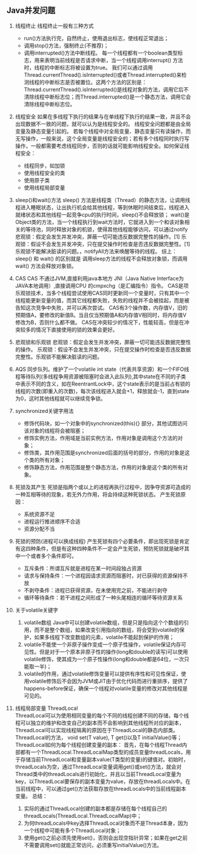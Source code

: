 ## Java并发问题
1. 线程终止
线程终止一般有三种方式
    * run()方法执行完，自然终止，使用退出标志，使线程正常退出；
    * 调用stop()方法，强制终止(不推荐)；
    * 调用interrupted()方法中断线程。
每一个线程都有一个boolean类型标志，用来表明当前线程是否请求中断，当一个线程调用interrupt() 方法时，线程的中断标志将被设置为true。
我们可以通过调用Thread.currentThread().isInterrupted()或者Thread.interrupted()来检测线程的中断标志是否被置位。这两个方法的区别是：Thread.currentThread().isInterrupted()是线程对象的方法，调用它后不清除线程中断标志位；而Thread.interrupted()是一个静态方法，调用它会清除线程中断标志位。

2. 线程安全
如果在多线程下执行的结果与在单线程下执行的结果一致，并且不会出现数据不一致的问题，就可以认为是线程安全的。
线程安全问题都是由全局变量及静态变量引起的。 若每个线程中对全局变量、静态变量只有读操作，而无写操作，一般来说，这个全局变量是线程安全的；若有多个线程同时执行写操作，一般都需要考虑线程同步，否则的话就可能影响线程安全。如何保证线程安全：
    * 线程同步，如加锁
    * 使用线程安全的类
    * 使用原子类
    * 使用线程局部变量

3. sleep()和wait()方法
sleep() 方法是线程类（Thread）的静态方法，让调用线程进入睡眠状态，让出执行机会给其他线程，等到休眠时间结束后，线程进入就绪状态和其他线程一起竞争cpu的执行时间，sleep()不会释放锁；
wait()是Object类的方法，当一个线程执行到wait方法时，它就进入到一个和该对象相关的等待池，同时释放对象的机锁，使得其他线程能够访问，可以通过notify悲观锁：假定会发生并发冲突，屏蔽一切可能违反数据完整性的操作。[1]
乐观锁：假设不会发生并发冲突，只在提交操作时检查是否违反数据完整性。[1] 乐观锁不能解决脏读的问题。，notifyAll方法来唤醒等待的线程。
综上：sleep() 和 wait() 的区别就是 调用sleep方法的线程不会释放对象锁，而调用wait() 方法会释放对象锁。

4. CAS
CAS 不通过JVM,直接利用java本地方 JNI（Java Native Interface为JAVA本地调用）,直接调用CPU 的cmpxchg（是汇编指令）指令。
CAS是项乐观锁技术，当多个线程尝试使用CAS同时更新同一个变量时，只有其中一个线程能更新变量的值，而其它线程都失败，失败的线程并不会被挂起，而是被告知这次竞争中失败，并可以再次尝试。
CAS有3个操作数，内存值V，旧的预期值A，要修改的新值B。当且仅当预期值A和内存值V相同时，将内存值V修改为B，否则什么都不做。
CAS在冲突较少的情况下，性能较高，但是在冲突较多的情况下直接使用的锁的效果会更好。

5. 悲观锁和乐观锁
悲观锁：假定会发生并发冲突，屏蔽一切可能违反数据完整性的操作。
乐观锁：假设不会发生并发冲突，只在提交操作时检查是否违反数据完整性。乐观锁不能解决脏读的问题。

6. AQS
同步队列。维护了一个volatile int state（代表共享资源）和一个FIFO线程等待队列(多线程争用资源被阻塞时会进入此队列),其中state在不同的子类中表示不同的含义，如在ReentrantLock中，这个state表示的是当前占有锁的线程的次数(即重入的次数)，每次该线程进入就会+1，释放就会-1，直到state为0，这时其他线程就可以继续竞争锁。

7. synchronized关键字用法
    * 修饰代码块，如一个对象中的synchronized(this){} 部分，其他试图访问该对象的线程将会被阻塞；
    * 修饰实例方法，作用域是当前实例方法，作用对象是调用这个方法的对象；
    * 修饰类，其作用范围是synchronized后面的括号的部分，作用的对象是这个类的所有对象；
    * 修饰静态方法，作用范围是整个静态方法，作用的对象是这个类的所有对象。

8. 死锁及其产生
死锁是指两个或以上的进程再执行过程中，因争夺资源可造成的一种互相等待的现象，若无外力作用，将会持续这种死锁状态。
产生死锁原因：
    * 系统资源不足
    * 进程运行推进顺序不合适
    * 资源分配不当

9. 死锁的预防(进程可以换成线程)
产生死锁有四个必要条件，即出现死锁是肯定有这四种条件，但是有这种四种条件不一定会产生死锁，预防死锁就是破坏其中一个或者多个条件即可。
    * 互斥条件：所谓互斥就是进程在某一时间段独占资源
    * 请求与保持条件：一个进程因请求资源而阻塞时，对已获得的资源保持不放
    * 不剥夺条件：进程已获得资源，在未使用完之前，不能进行剥夺
    * 循环等待条件：若干进程之间形成了一种头尾相连的循环等待资源关系

10. 关于volatile关键字
    1. volatile数组  Java中可以创建volatile数组，但是只是指向这个个数组的引用，而不是整个数组，如果改变引用指向的数组，将会受到volatile的保护，如果多线程下改变数组的元素，volatile不能起到保护的作用；
    2. volatile不能使一个非原子操作变成一个原子性操作，volatile保证内存可见性。但是对于一个原本非原子性的操作(long和double的读写)可以使用volatile修饰，使其成为一个原子性操作(long和double都是64位，一次只能取一半)；
    3. volatile的作用，通过volatile修饰变量可以提供有序性和可见性保证，使用volatile修饰后不会因为JVM或JIT由于优化代码而进行重排序，提供了happens-before保证，确保一个线程对volatile变量的修改对其他线程是可见的。

11. 线程局部变量 ThreadLocal  
ThreadLocal可以为使用相同变量的每个不同的线程创建不同的存储，每个线程可以独立的维护和改变自己的副本而不会影响到其他线程所对应的副本，ThreadLocal可以实现线程隔离的原因在于ThreadLocal的静态内部类。
ThreadLocal的方法， void set(T value), T get()以及T initialValue()等；
ThreadLocal如何为每个线程创建变量的副本：
首先，在每个线程Thread内部都有一个ThreadLocal.ThreadLocalMap类型的成员变量threadLocals，用于存储当前ThreadLocal和变量副本value(T类型的变量)的键值对。初始时，threadLocals为空，通过ThreadLocal变量调用get()或set()方法，就会对Thread类中的threadLocals进行初始化，并且以当前ThreadLocal变量为key，以ThreadLocal要保存的副本变量为value，存放在threadLocals中。在当前线程中，可以通过get()方法获取存放在threadLocals中的当前线程副本变量。
    总结：
    1.  实际的通过ThreadLocal创建的副本都是存储在每个线程自己的threadLocals(ThreadLocal.ThreadLocalMap)中；
    2.  为何threadLocals中key选择ThreadLocal对象而不是Thread本身，因为一个线程中可能有多个ThreadLocal对象；
    3.  使用get()之前必须先使用set()，否则会出现空指针异常；如果在get之前不需要调用set()就能正常访问，必须重写initialValue()方法。
